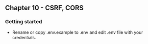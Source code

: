 ## Chapter 10 - CSRF, CORS

### Getting started

- Rename or copy .env.example to .env and edit .env file with your credentials.
